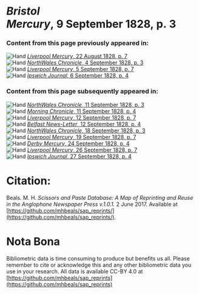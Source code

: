 # *Bristol Mercury*, 9 September 1828, p. 3  
  
### Content from this page previously appeared in:  
![Hand](http://scissorsandpaste.net/wp-content/uploads/2017/06/smallhandpointer.png) [*Liverpool Mercury*, 22 August 1828, p. 7](https://mhbeals.github.io/sap_html/Liverpool-Mercury/Liverpool-Mercury-22-August-1828-p-7)  
![Hand](http://scissorsandpaste.net/wp-content/uploads/2017/06/smallhandpointer.png) [*NorthWales Chronicle*, 4 September 1828, p. 3](https://mhbeals.github.io/sap_html/NorthWales-Chronicle/NorthWales-Chronicle-4-September-1828-p-3)  
![Hand](http://scissorsandpaste.net/wp-content/uploads/2017/06/smallhandpointer.png) [*Liverpool Mercury*, 5 September 1828, p. 7](https://mhbeals.github.io/sap_html/Liverpool-Mercury/Liverpool-Mercury-5-September-1828-p-7)  
![Hand](http://scissorsandpaste.net/wp-content/uploads/2017/06/smallhandpointer.png) [*Ipswich Journal*, 6 September 1828, p. 4](https://mhbeals.github.io/sap_html/Ipswich-Journal/Ipswich-Journal-6-September-1828-p-4)  
  
### Content from this page subsequently appeared in:  
![Hand](http://scissorsandpaste.net/wp-content/uploads/2017/06/smallhandpointer.png) [*NorthWales Chronicle*, 11 September 1828, p. 3](https://mhbeals.github.io/sap_html/NorthWales-Chronicle/NorthWales-Chronicle-11-September-1828-p-3)  
![Hand](http://scissorsandpaste.net/wp-content/uploads/2017/06/smallhandpointer.png) [*Morning Chronicle*, 11 September 1828, p. 4](https://mhbeals.github.io/sap_html/Morning-Chronicle/Morning-Chronicle-11-September-1828-p-4)  
![Hand](http://scissorsandpaste.net/wp-content/uploads/2017/06/smallhandpointer.png) [*Liverpool Mercury*, 12 September 1828, p. 7](https://mhbeals.github.io/sap_html/Liverpool-Mercury/Liverpool-Mercury-12-September-1828-p-7)  
![Hand](http://scissorsandpaste.net/wp-content/uploads/2017/06/smallhandpointer.png) [*Belfast News-Letter*, 12 September 1828, p. 4](https://mhbeals.github.io/sap_html/Belfast-News-Letter/Belfast-News-Letter-12-September-1828-p-4)  
![Hand](http://scissorsandpaste.net/wp-content/uploads/2017/06/smallhandpointer.png) [*NorthWales Chronicle*, 18 September 1828, p. 3](https://mhbeals.github.io/sap_html/NorthWales-Chronicle/NorthWales-Chronicle-18-September-1828-p-3)  
![Hand](http://scissorsandpaste.net/wp-content/uploads/2017/06/smallhandpointer.png) [*Liverpool Mercury*, 19 September 1828, p. 7](https://mhbeals.github.io/sap_html/Liverpool-Mercury/Liverpool-Mercury-19-September-1828-p-7)  
![Hand](http://scissorsandpaste.net/wp-content/uploads/2017/06/smallhandpointer.png) [*Derby Mercury*, 24 September 1828, p. 4](https://mhbeals.github.io/sap_html/Derby-Mercury/Derby-Mercury-24-September-1828-p-4)  
![Hand](http://scissorsandpaste.net/wp-content/uploads/2017/06/smallhandpointer.png) [*Liverpool Mercury*, 26 September 1828, p. 7](https://mhbeals.github.io/sap_html/Liverpool-Mercury/Liverpool-Mercury-26-September-1828-p-7)  
![Hand](http://scissorsandpaste.net/wp-content/uploads/2017/06/smallhandpointer.png) [*Ipswich Journal*, 27 September 1828, p. 4](https://mhbeals.github.io/sap_html/Ipswich-Journal/Ipswich-Journal-27-September-1828-p-4)  


# Citation: 

Beals. M. H. *Scissors and Paste Database: A Map of Reprinting and Reuse in the Anglophone Newspaper Press v.1.0.1.* 2 June 2017. Available at [https://github.com/mhbeals/sap_reprints/](https://github.com/mhbeals/sap_reprints/). 

# Nota Bona

Bibliometric data is time consuming to produce but benefits us all. Please remember to cite or acknowledge this and any other bibliometric data you use in your research. All data is available CC-BY 4.0 at [https://github.com/mhbeals/sap_reprints](https://github.com/mhbeals/sap_reprints)